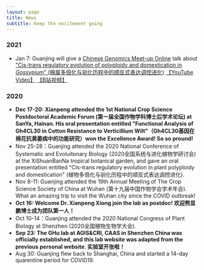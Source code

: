 ```yaml
---
layout: page
title: News
subtitle: Keep the excitement going
---
```


### 2021
* Jan 7: Guanjing will give a [Chinese Genomics Meet-up Online](https://cgmonline.co/) talk about ["Cis-trans regulatory evolution of polyploidy and domestication in *Gossypium*" (棉属多倍化与驯化历程中的顺反式表达调控进化)](https://cgmonline.co/2021/01/cgm-%E7%AC%AC131%E6%9C%9F-%E6%A3%89%E5%B1%9E%E5%A4%9A%E5%80%8D%E5%8C%96%E4%B8%8E%E9%A9%AF%E5%8C%96%E5%8E%86%E7%A8%8B%E4%B8%AD%E7%9A%84%E9%A1%BA%E5%8F%8D%E5%BC%8F%E8%A1%A8%E8%BE%BE%E8%B0%83%E6%8E%A7%E8%BF%9B%E5%8C%96/) [【YouTube Video】]() [【B站视频】]()

### 2020
* **Dec 17-20: Xianpeng attended the 1st National Crop Science Postdoctoral Academic Forum (第一届全国作物学科博士后学术论坛) at SanYa, Hainan. His oral presentation entitled "Functional Analysis of Gh4CL30 in Cotton Resistance to Verticillium Wilt"（Gh4CL30基因在棉花抗黄萎病中的功能研究）won the Excellence Award! So so pround!**
* Nov 25-28：Guanjing attended the 2020 National Conference of Systematic and Evoluitonary Biology (2020全国系统与进化植物学研讨会) at the XiShuanBanNa tropical botanical garden, and gave an oral presentation entitled "Cis-trans regulatory evolution in plant polyploidy and domestication" (植物多倍化与驯化历程中的顺反式表达调控进化).
* Nov 8-11: Guanjing attended the 19th Annual Meeting of The Crop Science Society of China at Wuhan (第十九届中国作物学会学术年会). What an amazing trip to visit the Wuhan city since the COVID outbreak!
* **Oct 16: Welcome Dr. Xianpeng Xiong join the lab as postdoc! 欢迎熊显鹏博士成为团队第一人！** 
* Oct 10-14：Guanjing attended the 2020 National Congress of Plant Biology at Shenzhen (2020全国植物生物学大会).
* **Sep 23: The GHu lab at AGIS&CRI, CAAS in Shenzhen China was officially established, and this lab website was adapted from the previous personal website. 实验室开张啦！**
* Aug 30: Guanjing flew back to Shanghai, China and started a 14-day quarentine period for COVID19.
